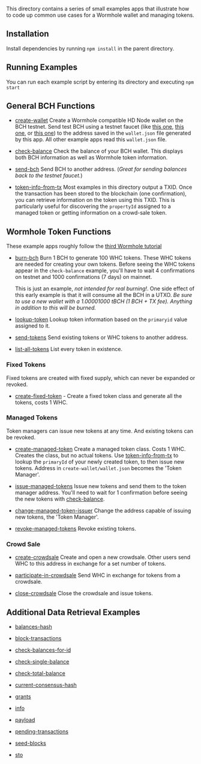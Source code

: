 This directory contains a series of small examples apps that illustrate how
to code up common use cases for a Wormhole wallet and managing tokens.

## Installation

Install dependencies by running `npm install` in the parent directory.

## Running Examples

You can run each example script by entering its directory and executing `npm start`

## General BCH Functions

- [create-wallet](create-wallet) Create a Wormhole compatible HD Node wallet on
  the BCH testnet. Send test BCH using a testnet faucet (like
  [this one](https://testnet.manu.backend.hamburg/bitcoin-cash-faucet),
  [this one](http://www.wormhole.cash/test/), or
  [this one](https://coinfaucet.eu/en/bch-testnet/))
  to the address saved in the `wallet.json` file generated by this app.
  All other example apps read this `wallet.json` file.

- [check-balance](check-balance) Check the balance of your BCH wallet. This
  displays both BCH information as well as Wormhole token information.

- [send-bch](send-bch) Send BCH to another address. (*Great for sending balances
  back to the testnet faucet.*)

- [token-info-from-tx](data-retrieval/token-info-from-tx) Most examples in this
  directory output a TXID. Once the transaction has been stored to the blockchain
  (one confirmation), you can retrieve information on the token using this TXID.
  This is particularly useful for discovering the `propertyId` assigned to a managed
  token or getting information on a crowd-sale token.

## Wormhole Token Functions

These example apps roughly follow the
[third Wormhole tutorial](https://developer.bitcoin.com/tutorials/wormhole-3-tokens.html)

- [burn-bch](burn-bch)
  Burn 1 BCH to generate 100 WHC tokens. These WHC tokens
  are needed for creating your own tokens. Before seeing the WHC tokens appear
  in the `check-balance` example, you'll have to wait 4 confirmations on testnet
  and 1000 confirmations (7 days) on mainnet.

  This is just an example, *not intended for real burning!*. One side effect of
  this early example is that it will consume all the BCH in a UTXO. *Be sure
  to use a new wallet with a 1.00001000 tBCH (1 BCH + TX fee). Anything in
  addition to this will be burned.*

- [lookup-token](data-retrieval/lookup-token) Lookup token information based on
  the `primaryid` value assigned to it.

- [send-tokens](send-tokens) Send existing tokens or WHC tokens to another address.

- [list-all-tokens](data-retrieval/list-all-tokens) List every token in existence.

### Fixed Tokens

Fixed tokens are created with fixed supply, which can never be expanded or revoked.

- [create-fixed-token](create-fixed-token) - Create a fixed token class and generate
all the tokens, costs 1 WHC.

### Managed Tokens

Token managers can issue new tokens at any time. And existing tokens can
be revoked.

- [create-managed-token](create-managed-token) Create a managed token class.
  Costs 1 WHC. Creates the class, but no actual tokens. Use
  [token-info-from-tx](data-retrieval/token-info-from-tx) to lookup the
  `primaryId` of your newly created token, to then issue new tokens. Address
  in `create-wallet/wallet.json` becomes the 'Token Manager'.

- [issue-managed-tokens](issue-managed-tokens) Issue new tokens and send them
  to the token manager address. You'll need to wait for 1 confirmation
  before seeing the new tokens with [check-balance](check-balance).

- [change-managed-token-issuer](change-managed-token-issuer) Change the address
  capable of issuing new tokens, the 'Token Manager'.

- [revoke-managed-tokens](revoke-managed-tokens) Revoke existing tokens.


### Crowd Sale

- [create-crowdsale](create-crowdsale) Create and open a new crowdsale. Other
  users send WHC to this address in exchange for a set number of tokens.

- [participate-in-crowdsale](participate-in-crowdsale) Send WHC in exchange for
  tokens from a crowdsale.

- [close-crowdsale](close-crowdsale) Close the crowdsale and issue tokens.

## Additional Data Retrieval Examples

- [balances-hash](data-retrieval/balances-hash)

- [block-transactions](data-retrieval/block-transactions)

- [check-balances-for-id](data-retrieval/check-balances-for-id)

- [check-single-balance](data-retrieval/check-single-balance)

- [check-total-balance](data-retrieval/check-total-balance)

- [current-consensus-hash](data-retrieval/current-consensus-hash)

- [grants](data-retrieval/grants)

- [info](data-retrieval/info)

- [payload](data-retrieval/payload)

- [pending-transactions](data-retrieval/pending-transactions)

- [seed-blocks](data-retrieval/seed-blocks)

- [sto](data-retrieval/sto)
